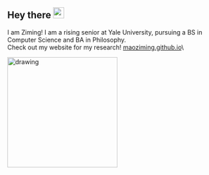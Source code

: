 ## Hey there <img src="https://media.giphy.com/media/hvRJCLFzcasrR4ia7z/giphy.gif" width="25px">

I am Ziming! I am a rising senior at Yale University, pursuing a BS in Computer Science and BA in Philosophy.\
Check out my website for my research! [maoziming.github.io](https://maoziming.github.io/)\

<img src="https://i.pinimg.com/originals/e4/26/70/e426702edf874b181aced1e2fa5c6cde.gif" alt="drawing" width="250"/>
